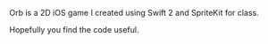 Orb is a 2D iOS game I created using Swift 2 and SpriteKit for class. 

Hopefully you find the code useful.